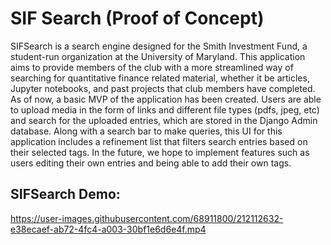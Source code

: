 # SIF Search (Proof of Concept)
SIFSearch is a search engine designed for the Smith Investment Fund, a student-run organization at the University of Maryland. This application aims to provide members of the club with a more streamlined way of searching for quantitative finance related material, whether it be articles, Jupyter notebooks, and past projects that club members have completed.
<br/>
As of now, a basic MVP of the application has been created. Users are able to upload media in the form of links and different file types (pdfs, jpeg, etc) and search for the uploaded entries, which are stored in the Django Admin database. Along with a search bar to make queries, this UI for this application includes a refinement list that filters search entries based on their selected tags. In the future, we hope to implement features such as users editing their own entries and being able to add their own tags.
## SIFSearch Demo:
https://user-images.githubusercontent.com/68911800/212112632-e38ecaef-ab72-4fc4-a003-30bf1e6d6e4f.mp4


